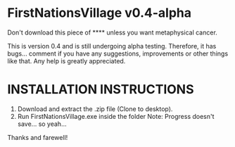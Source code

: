  # FirstNationsVillage v0.4-alpha

Don't download this piece of **** unless you want metaphysical cancer.

This is version 0.4 and is still undergoing alpha testing. Therefore, it has bugs... comment if you have any suggestions, improvements or other things like that. Any help is greatly appreciated. 

# INSTALLATION INSTRUCTIONS
1. Download and extract the .zip file (Clone to desktop).
2. Run FirstNationsVillage.exe inside the folder
Note: Progress doesn't save... so yeah... 

Thanks and farewell!
